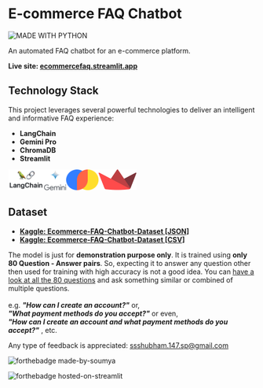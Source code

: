 # E-commerce FAQ Chatbot  
  
![MADE WITH PYTHON](https://img.shields.io/badge/MADE_WITH-PYTHON-blue)  
  
An automated FAQ chatbot for an e-commerce platform.  
  
**Live site: [ecommercefaq.streamlit.app](https://ecommercefaq.streamlit.app)**  
  
## Technology Stack  
  
This project leverages several powerful technologies to deliver an intelligent and informative FAQ experience:  
  
* **LangChain**  
* **Gemini Pro**  
* **ChromaDB**  
* **Streamlit**  
  
  
<img align="left" src="https://github.com/imsoumya18/imsoumya18/blob/main/assets/langchain.png"  alt="LangChain"  height="42px">  
<img align="left" src="https://github.com/imsoumya18/imsoumya18/blob/main/assets/gemini.png"  alt="Gemini"  height="42px">  
<img align="left" src="https://github.com/imsoumya18/imsoumya18/blob/main/assets/chromadb.png"  alt="ChromaDB"  height="42px">  
<img src="https://github.com/imsoumya18/imsoumya18/blob/main/assets/streamlit.png"  alt="Streamlit"  height="42px">  
  
## Dataset
* **[Kaggle: Ecommerce-FAQ-Chatbot-Dataset [JSON]](https://www.kaggle.com/datasets/saadmakhdoom/ecommerce-faq-chatbot-dataset)**  
* **[Kaggle: Ecommerce-FAQ-Chatbot-Dataset [CSV]](https://github.com/imsoumya18/E-commerce_FAQ/blob/main/Ecommerce_FAQs.csv)**

The model is just for **demonstration purpose only**. It is trained using **only 80 Question - Answer pairs**. So, expecting it to answer any question other then used for training with high accuracy is not a good idea. You can [have a look at all the 80 questions](https://github.com/imsoumya18/E-commerce_FAQ/blob/main/Ecommerce_FAQs.csv) and ask something similar or combined of multiple questions.\
<br>
e.g. ***"How can I create an account?"*** or,\
***"What payment methods do you accept?"*** or even,\
***"How can I create an account and what payment methods do you accept?"*** , etc.
  
Any type of feedback is appreciated: ssshubham.147.sp@gmail.com
  
![forthebadge made-by-soumya](https://img.shields.io/badge/CREATED_BY-SHUBHAM-blue)  
  
![forthebadge hosted-on-streamlit](https://img.shields.io/badge/HOSTED_ON-STREAMLIT-red)
